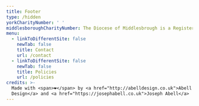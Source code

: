 ```yaml
---
title: Footer
type: /hidden
yorkCharityNumber: ' '
middlesboroughCharityNumber: The Diocese of Middlesbrough is a Registered Charity number 233748
menu:
  - linkToDifferentSite: false
    newTab: false
    title: Contact
    url: /contact
  - linkToDifferentSite: false
    newTab: false
    title: Policies
    url: /policies
credits: >-
  Made with <span>❤</span> by <a href="http://abelldesign.co.uk">Abell
  Design</a> and <a href="https://josephabell.co.uk">Joseph Abell</a>
---
```


